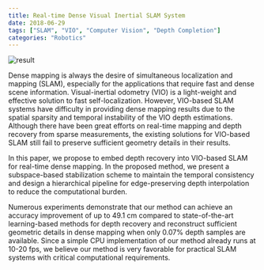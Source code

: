 ```yaml
---
title: Real-time Dense Visual Inertial SLAM System
date: 2018-06-29
tags: ["SLAM", "VIO", "Computer Vision", "Depth Completion"]
categories: "Robotics"
---
```

![result](result.png)

Dense mapping is always the desire of simultaneous localization and mapping (SLAM), especially for the applications that require fast and dense scene information. Visual-inertial odometry (VIO) is a light-weight and effective solution to fast self-localization. However, VIO-based SLAM systems have difficulty in providing dense mapping results due to the spatial sparsity and temporal instability of the VIO depth estimations. Although there have been great efforts on real-time mapping and depth recovery from sparse measurements, the existing solutions for VIO-based SLAM still fail to preserve sufficient geometry details in their results.

<!--more-->

<!-- ![The proposed processing pipeline for depth recovery.](system.gif) -->


In this paper, we propose to embed depth recovery into VIO-based SLAM for real-time dense mapping. In the proposed method, we present a subspace-based stabilization scheme to maintain the temporal consistency and design a hierarchical pipeline for edge-preserving depth interpolation to reduce the computational burden. 

<!-- ![The comparisons between dense mapping results.](result_1.gif) -->

Numerous experiments demonstrate that our method can achieve an accuracy improvement of up to 49.1 cm compared to state-of-the-art learning-based methods for depth recovery and reconstruct sufficient geometric details in dense mapping when only 0.07% depth samples are available. Since a simple CPU implementation of our method already runs at 10-20 fps, we believe our method is very favorable for practical SLAM systems with critical computational requirements.

<!-- [This project have be published in IROS 2018.](https://ieeexplore.ieee.org/abstract/document/8593917) -->